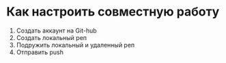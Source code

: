 # Как настроить совместную работу

1. Создать аккаунт на Git-hub
2. Cоздать локальный реп
3. Подружить локальный и удаленный реп
4. Отправить push